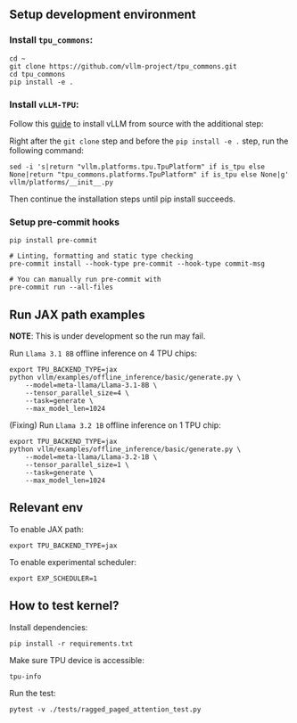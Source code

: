 ## Setup development environment

### Install `tpu_commons`:

```
cd ~
git clone https://github.com/vllm-project/tpu_commons.git
cd tpu_commons
pip install -e .
```

### Install `vLLM-TPU`:

Follow this [guide](https://docs.vllm.ai/en/latest/getting_started/installation/ai_accelerator.html#set-up-using-python) to install vLLM from source with the additional step:

Right after the `git clone` step and before the `pip install -e .` step, run the following command:

```
sed -i 's|return "vllm.platforms.tpu.TpuPlatform" if is_tpu else None|return "tpu_commons.platforms.TpuPlatform" if is_tpu else None|g' vllm/platforms/__init__.py
```

Then continue the installation steps until pip install succeeds.

### Setup pre-commit hooks

```
pip install pre-commit

# Linting, formatting and static type checking
pre-commit install --hook-type pre-commit --hook-type commit-msg

# You can manually run pre-commit with
pre-commit run --all-files
```

## Run JAX path examples

**NOTE**: This is under development so the run may fail.

Run `Llama 3.1 8B` offline inference on 4 TPU chips:

```
export TPU_BACKEND_TYPE=jax
python vllm/examples/offline_inference/basic/generate.py \
    --model=meta-llama/Llama-3.1-8B \
    --tensor_parallel_size=4 \
    --task=generate \
    --max_model_len=1024
```

(Fixing) Run `Llama 3.2 1B` offline inference on 1 TPU chip:

```
export TPU_BACKEND_TYPE=jax
python vllm/examples/offline_inference/basic/generate.py \
    --model=meta-llama/Llama-3.2-1B \
    --tensor_parallel_size=1 \
    --task=generate \
    --max_model_len=1024
```

## Relevant env

To enable JAX path:

```
export TPU_BACKEND_TYPE=jax
```

To enable experimental scheduler:

```
export EXP_SCHEDULER=1
```

## How to test kernel?

Install dependencies:

```
pip install -r requirements.txt
```

Make sure TPU device is accessible:

```
tpu-info
```

Run the test:

```
pytest -v ./tests/ragged_paged_attention_test.py
```
